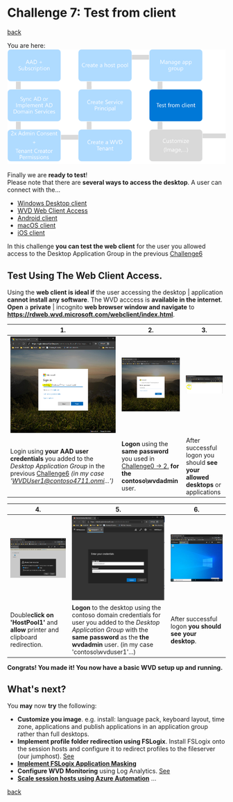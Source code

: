 # Challenge 7: Test from client

[back](../README.md)  
  
You are here:  
![Setup Flow](SetupFlow7.png)  

Finally we are **ready to test**!  
Please note that there are **several ways to access the desktop**. A user can connect with the...
- [Windows Desktop client](https://docs.microsoft.com/en-us/azure/virtual-desktop/connect-windows-7-and-10)
- [WVD Web Client Access](https://rdweb.wvd.microsoft.com/webclient/index.html)
- [Android client](https://docs.microsoft.com/en-us/azure/virtual-desktop/connect-android)
- [macOS client](https://docs.microsoft.com/en-us/azure/virtual-desktop/connect-macos)
- [iOS client](https://docs.microsoft.com/en-us/azure/virtual-desktop/connect-ios)  

In this challenge **you can test the web client** for the user you allowed access to the Desktop Application Group in the previous [Challenge6](../Challenge6/README.md)  
  
## Test Using The Web Client Access.
Using the **web client is ideal if** the user accessing the desktop | application **cannot install any software**. The WVD acccess is **available in the internet**.  
**Open** a **private** | incognito **web browser window and navigate** to **https://rdweb.wvd.microsoft.com/webclient/index.html**.  

| 1. | 2. | 3. |
|--|--|--|
| ![Web Client Access](WebClient1.PNG)  |![Web Client Access](WebClient2.PNG)  |![Web Client Access](WebClient3.PNG)  |
| Login using **your AAD user credentials** you added to the _Desktop Application Group_ in the previous [Challenge6](../Challenge6/README.md) _(in my case 'WVDUser1@contoso4711.onmi...')_  | **Logon** using the **same password** you used in [Challenge0 -> 2.](../Challenge0/README.md) **for the contoso\wvdadmin** user.  | After successful logon you should **see your allowed desktops** or applications  |

| 4. | 5. | 6. |
|--|--|--|
| ![Web Client Access](WebClient4.PNG)  |![Web Client Access](WebClient5.PNG)  |![Web Client Access](WebClient6.PNG)  |
| Double**click on 'HostPool1'** and **allow** printer and clipboard redirection.  | **Logon** to the desktop using the contoso domain credentials for user you added to the _Desktop Application Group_ with the **same password** as the **the wvdadmin** user. (in my case 'contoso\wvduser1'...) | After successful logon **you should see your desktop**. |  
  
**Congrats! You made it! You now have a basic WVD setup up and running.**  

## What's next?  
You **may** now **try** the following:  
- **Customize you image**. e.g. install: language pack, keyboard layout, time zone, applications and publish applications in an application group rather than full desktops.
- **Implement profile folder redirection using FSLogix**. Install FSLogix onto the session hosts and configure it to redirect profiles to the fileserver (our jumphost). [See](https://docs.microsoft.com/en-us/fslogix/configure-profile-container-tutorial)
- **[Implement FSLogix Application Masking](https://docs.microsoft.com/en-us/fslogix/implement-application-masking-tutorial)**
- **Configure WVD Monitoring** using Log Analytics. [See](https://docs.microsoft.com/en-us/azure/virtual-desktop/diagnostics-log-analytics)
- **[Scale session hosts using Azure Automation](https://docs.microsoft.com/en-us/azure/virtual-desktop/set-up-scaling-script)**
...

  
[back](../README.md) 